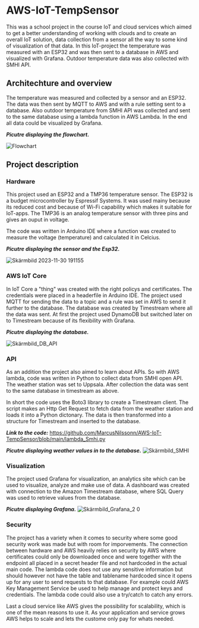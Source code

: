 # AWS-IoT-TempSensor
This was a school project in the course IoT and cloud services which aimed to get a better understanding of working with clouds and to create an overall IoT solution, data collection from a sensor all the way to some kind of visualization of that data. In this IoT-project the temperature was measured with an ESP32 and was then sent to a database in AWS and visualized with Grafana. Outdoor temperature data was also collected with SMHI API.

## Architechture and overview
The temperature was measured and collected by a sensor and an ESP32. The data was then sent by MQTT to AWS and with a rule setting sent to a database. Also outdoor temperature from SMHI API was collected and sent to the same database using a lambda function in AWS Lambda. In the end all data could be visualized by Grafana.

***Picutre displaying the flowchart.***

![Flowchart](https://github.com/MarcusNilssonn/AWS-IoT-TempSensor/assets/113011450/f2b79b80-455d-4906-837f-b6f20f721309)

## Project description
### Hardware
This project used an ESP32 and a TMP36 temperature sensor. The ESP32 is a budget microcontroller by Espressif Systems. It was used mainy because its reduced cost and because of Wi-Fi capability which makes it suitable for IoT-apps. The TMP36 is an analog temperature sensor with three pins and gives an ouput in voltage.

The code was written in Arduino IDE where a function was created to measure the voltage (temperature) and calculated it in Celcius. 

***Picutre displaying the sensor and the Esp32.***

![Skärmbild 2023-11-30 191155](https://github.com/MarcusNilssonn/AWS-IoT-TempSensor/assets/113011450/a2686df6-0de1-4ce2-b050-7ae6629faa4b)
### AWS IoT Core
In IoT Core a "thing" was created with the right policys and certificates. The credentials were placed in a headerfile in Arduino IDE. The project used MQTT for sending the data to a topic and a rule was set in AWS to send it further to the database.
The database was created by Timestream where all the data was sent. At first the project used DynamoDB but switched later on to Timestream because of its flexibility with Grafana.

***Picutre displaying the database.***

![Skärmbild_DB_API](https://github.com/MarcusNilssonn/AWS-IoT-TempSensor/assets/113011450/82a170b1-3523-406f-9ffe-6b57b888255f)
### API
As an addition the project also aimed to learn about APIs. So with AWS lambda, code was written in Python to collect data from SMHI open API. The weather station was set to Uppsala. After collection the data was sent to the same database in timestream as above.

In short the code uses the Boto3 library to create a Timestream client. The script makes an Http Get Request to fetch data from the weather station and loads it into a Python dictonary. The data is then transformed into a structure for Timestream and inserted to the database.

***Link to the code:*** https://github.com/MarcusNilssonn/AWS-IoT-TempSensor/blob/main/lambda_Smhi.py

***Picutre displaying weather values in to the database.***
![Skärmbild_SMHI](https://github.com/MarcusNilssonn/AWS-IoT-TempSensor/assets/113011450/e7c6c1b8-b99f-4424-9abe-fd620507952c)

### Visualization
The project used Grafana for visualization, an analytics site which can be used to visualize, analyze and make use of data. A dashboard was created with connection to the Amazon Timestream database, where SQL Query was used to retrieve values from the database.

***Picutre displaying Grafana.***
![Skärmbild_Grafana_2 0](https://github.com/MarcusNilssonn/AWS-IoT-TempSensor/assets/113011450/414e0689-ffbb-4ebc-86f6-4babaa5980b5)

### Security
The project has a variety when it comes to security where some good security work was made but with room for imporvements. The connection between hardware and AWS heavily relies on security by AWS where certificates could only be downloaded once and were together with the endpoint all placed in a secret header file and not hardcoded in the actual main code. The lambda code does not use any sensitive information but should however not have the table and tablename hardcoded since it opens up for any user to send requests to that database. For example could AWS Key Management Service be used to help manage and protect keys and credentials. The lambda code could also use a try/catch to catch any errors. 

Last a cloud service like AWS gives the possibility for scalability, which is one of the mean reasons to use it. As your application and service grows AWS helps to scale and lets the custome only pay for whats needed.
